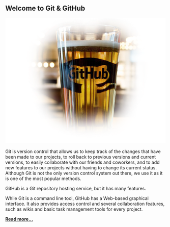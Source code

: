 ## Welcome to Git & GitHub
[![](https://github.com/mehdizebarjadan/GitHub/blob/master/images/Github-beer-01.png)](https://github.com/mehdizebarjadan/GitHub/wiki)

Git is version control that allows us to keep track of the changes that have been made to our projects, to roll back to previous versions and current versions, to easily collaborate with our friends and coworkers, and to add new features to our projects without having to change its current status. Although Git is not the only version control system out there, we use it as it is one of the most popular methods.

GitHub is a Git repository hosting service, but it has many features.   

While Git is a command line tool, GitHub has a Web-based graphical interface. It also provides access control and several collaboration features, such as wikis and basic task management tools for every project.

**[Read more...](https://github.com/mehdizebarjadan/GitHub/wiki)**
